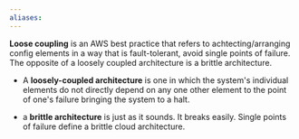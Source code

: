 ```yaml
---
aliases:
---
```

**Loose coupling** is an AWS best practice that refers to achtecting/arranging config elements in a way that is fault-tolerant, avoid single points of failure. The opposite of a loosely coupled architecture is a brittle architecture.

- A **loosely-coupled architecture** is one in which the system's individual elements do not directly depend on any one other element to the point of one's failure bringing the system to a halt.

- a **brittle architecture** is just as it sounds.  It breaks easily.  Single points of failure define a brittle cloud architecture.

